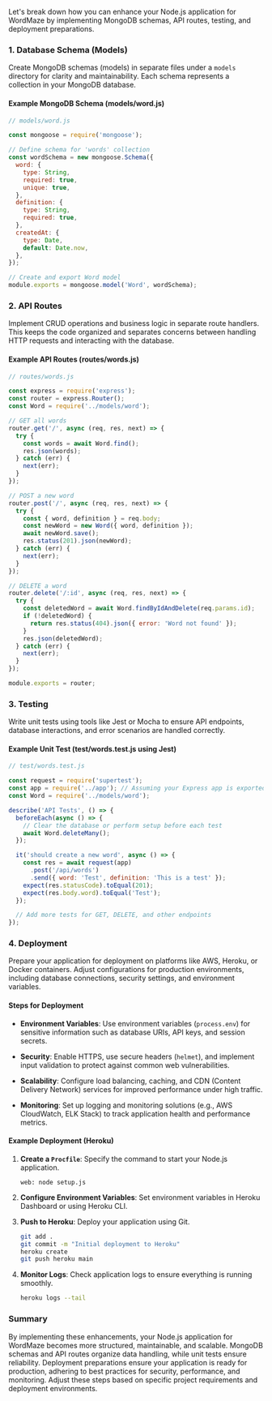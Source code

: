 Let's break down how you can enhance your Node.js application for WordMaze by implementing MongoDB schemas, API routes, testing, and deployment preparations.

### 1. Database Schema (Models)

Create MongoDB schemas (models) in separate files under a `models` directory for clarity and maintainability. Each schema represents a collection in your MongoDB database.

#### Example MongoDB Schema (models/word.js)

```javascript
// models/word.js

const mongoose = require('mongoose');

// Define schema for 'words' collection
const wordSchema = new mongoose.Schema({
  word: {
    type: String,
    required: true,
    unique: true,
  },
  definition: {
    type: String,
    required: true,
  },
  createdAt: {
    type: Date,
    default: Date.now,
  },
});

// Create and export Word model
module.exports = mongoose.model('Word', wordSchema);
```

### 2. API Routes

Implement CRUD operations and business logic in separate route handlers. This keeps the code organized and separates concerns between handling HTTP requests and interacting with the database.

#### Example API Routes (routes/words.js)

```javascript
// routes/words.js

const express = require('express');
const router = express.Router();
const Word = require('../models/word');

// GET all words
router.get('/', async (req, res, next) => {
  try {
    const words = await Word.find();
    res.json(words);
  } catch (err) {
    next(err);
  }
});

// POST a new word
router.post('/', async (req, res, next) => {
  try {
    const { word, definition } = req.body;
    const newWord = new Word({ word, definition });
    await newWord.save();
    res.status(201).json(newWord);
  } catch (err) {
    next(err);
  }
});

// DELETE a word
router.delete('/:id', async (req, res, next) => {
  try {
    const deletedWord = await Word.findByIdAndDelete(req.params.id);
    if (!deletedWord) {
      return res.status(404).json({ error: 'Word not found' });
    }
    res.json(deletedWord);
  } catch (err) {
    next(err);
  }
});

module.exports = router;
```

### 3. Testing

Write unit tests using tools like Jest or Mocha to ensure API endpoints, database interactions, and error scenarios are handled correctly.

#### Example Unit Test (test/words.test.js using Jest)

```javascript
// test/words.test.js

const request = require('supertest');
const app = require('../app'); // Assuming your Express app is exported from app.js
const Word = require('../models/word');

describe('API Tests', () => {
  beforeEach(async () => {
    // Clear the database or perform setup before each test
    await Word.deleteMany();
  });

  it('should create a new word', async () => {
    const res = await request(app)
      .post('/api/words')
      .send({ word: 'Test', definition: 'This is a test' });
    expect(res.statusCode).toEqual(201);
    expect(res.body.word).toEqual('Test');
  });

  // Add more tests for GET, DELETE, and other endpoints
});
```

### 4. Deployment

Prepare your application for deployment on platforms like AWS, Heroku, or Docker containers. Adjust configurations for production environments, including database connections, security settings, and environment variables.

#### Steps for Deployment

- **Environment Variables**: Use environment variables (`process.env`) for sensitive information such as database URIs, API keys, and session secrets.
  
- **Security**: Enable HTTPS, use secure headers (`helmet`), and implement input validation to protect against common web vulnerabilities.
  
- **Scalability**: Configure load balancing, caching, and CDN (Content Delivery Network) services for improved performance under high traffic.
  
- **Monitoring**: Set up logging and monitoring solutions (e.g., AWS CloudWatch, ELK Stack) to track application health and performance metrics.

#### Example Deployment (Heroku)

1. **Create a `Procfile`**: Specify the command to start your Node.js application.

   ```
   web: node setup.js
   ```

2. **Configure Environment Variables**: Set environment variables in Heroku Dashboard or using Heroku CLI.

3. **Push to Heroku**: Deploy your application using Git.

   ```bash
   git add .
   git commit -m "Initial deployment to Heroku"
   heroku create
   git push heroku main
   ```

4. **Monitor Logs**: Check application logs to ensure everything is running smoothly.

   ```bash
   heroku logs --tail
   ```

### Summary

By implementing these enhancements, your Node.js application for WordMaze becomes more structured, maintainable, and scalable. MongoDB schemas and API routes organize data handling, while unit tests ensure reliability. Deployment preparations ensure your application is ready for production, adhering to best practices for security, performance, and monitoring. Adjust these steps based on specific project requirements and deployment environments.

